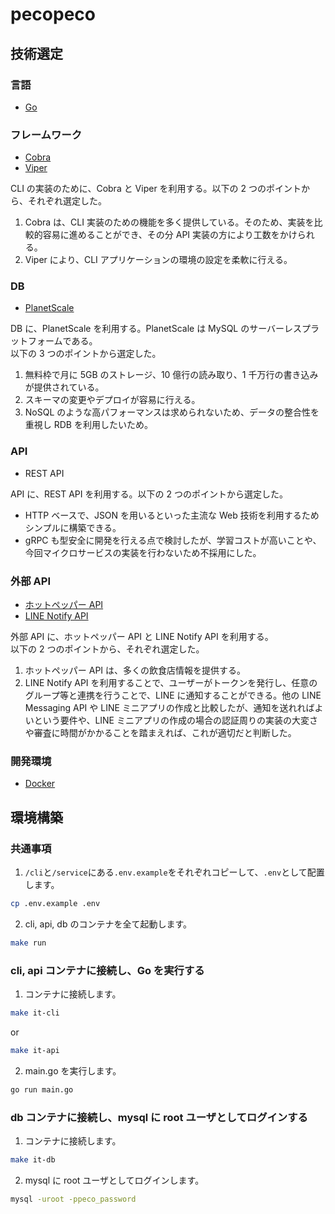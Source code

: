 # pecopeco

## 技術選定

### 言語

- [Go](https://go.dev/)

### フレームワーク

- [Cobra](https://cobra.dev/)
- [Viper](https://github.com/spf13/viper)

CLI の実装のために、Cobra と Viper を利用する。以下の 2 つのポイントから、それぞれ選定した。

1. Cobra は、CLI 実装のための機能を多く提供している。そのため、実装を比較的容易に進めることができ、その分 API 実装の方により工数をかけられる。
2. Viper により、CLI アプリケーションの環境の設定を柔軟に行える。

### DB

- [PlanetScale](https://planetscale.com/)

DB に、PlanetScale を利用する。PlanetScale は MySQL のサーバーレスプラットフォームである。  
以下の 3 つのポイントから選定した。

1. 無料枠で月に 5GB のストレージ、10 億行の読み取り、1 千万行の書き込みが提供されている。
2. スキーマの変更やデプロイが容易に行える。
3. NoSQL のような高パフォーマンスは求められないため、データの整合性を重視し RDB を利用したいため。

### API

- REST API

API に、REST API を利用する。以下の 2 つのポイントから選定した。

- HTTP ベースで、JSON を用いるといった主流な Web 技術を利用するためシンプルに構築できる。
- gRPC も型安全に開発を行える点で検討したが、学習コストが高いことや、今回マイクロサービスの実装を行わないため不採用にした。

### 外部 API

- [ホットペッパー API](https://webservice.recruit.co.jp/doc/hotpepper/reference.html)
- [LINE Notify API](https://notify-bot.line.me/doc/ja/)

外部 API に、ホットペッパー API と LINE Notify API を利用する。  
以下の 2 つのポイントから、それぞれ選定した。

1. ホットペッパー API は、多くの飲食店情報を提供する。
2. LINE Notify API を利用することで、ユーザーがトークンを発行し、任意のグループ等と連携を行うことで、LINE に通知することができる。他の LINE Messaging API や LINE ミニアプリの作成と比較したが、通知を送れればよいという要件や、LINE ミニアプリの作成の場合の認証周りの実装の大変さや審査に時間がかかることを踏まえれば、これが適切だと判断した。

### 開発環境

- [Docker](https://docs.docker.com/)

## 環境構築

### 共通事項

1.  `/cli`と`/service`にある`.env.example`をそれぞれコピーして、`.env`として配置します。

```sh
cp .env.example .env
```

2. cli, api, db のコンテナを全て起動します。

```sh
make run
```

### cli, api コンテナに接続し、Go を実行する

1. コンテナに接続します。

```sh
make it-cli
```

or

```sh
make it-api
```

2. main.go を実行します。

```sh
go run main.go
```

### db コンテナに接続し、mysql に root ユーザとしてログインする

1. コンテナに接続します。

```sh
make it-db
```

2. mysql に root ユーザとしてログインします。

```sh
mysql -uroot -ppeco_password
```
